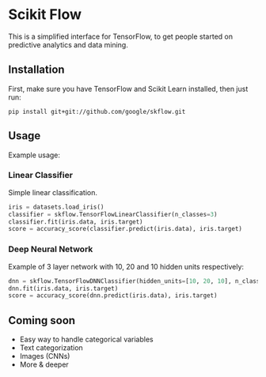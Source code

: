 # Scikit Flow

This is a simplified interface for TensorFlow, to get people started on predictive analytics and data mining.

## Installation

First, make sure you have TensorFlow and Scikit Learn installed, then just run:

    pip install git+git://github.com/google/skflow.git

## Usage

Example usage:

### Linear Classifier

Simple linear classification.

```Python
iris = datasets.load_iris()
classifier = skflow.TensorFlowLinearClassifier(n_classes=3)
classifier.fit(iris.data, iris.target)
score = accuracy_score(classifier.predict(iris.data), iris.target)
```

### Deep Neural Network

Example of 3 layer network with 10, 20 and 10 hidden units respectively:

```Python
dnn = skflow.TensorFlowDNNClassifier(hidden_units=[10, 20, 10], n_classes=3)
dnn.fit(iris.data, iris.target)
score = accuracy_score(dnn.predict(iris.data), iris.target)
```

## Coming soon

* Easy way to handle categorical variables
* Text categorization
* Images (CNNs)
* More & deeper

